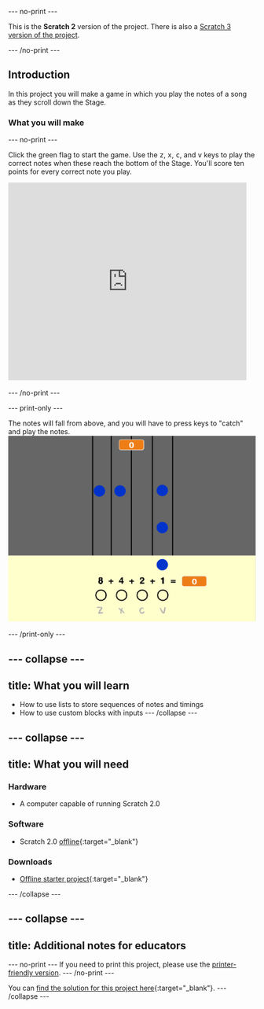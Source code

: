 --- no-print ---

This is the **Scratch 2** version of the project. There is also a [Scratch 3 version of the project](https://projects.raspberrypi.org/en/projects/binary-hero).

--- /no-print ---

## Introduction

In this project you will make a game in which you play the notes of a song as they scroll down the Stage.

### What you will make

--- no-print ---

Click the green flag to start the game. Use the <kbd>z</kbd>, <kbd>x</kbd>, <kbd>c</kbd>, and <kbd>v</kbd> keys to play the correct notes when these reach the bottom of the Stage. You'll score ten points for every correct note you play.

<div class="scratch-preview">
  <iframe allowtransparency="true" width="485" height="402" src="https://scratch.mit.edu/projects/embed/259028053/?autostart=false" frameborder="0" scrolling="no"></iframe>
</div>

--- /no-print ---

--- print-only ---

The notes will fall from above, and you will have to press keys to "catch" and play the notes.
![showcase](images/showcase.png)

--- /print-only ---

--- collapse ---
---
title: What you will learn
---
- How to use lists to store sequences of notes and timings
- How to use custom blocks with inputs
--- /collapse ---

--- collapse ---
---
title: What you will need
---

### Hardware
- A computer capable of running Scratch 2.0

### Software
+ Scratch 2.0 [offline](http://rpf.io/scratchoff){:target="_blank"}

### Downloads
+ [Offline starter project](http://rpf.io/p/en/binary-hero-scratch2-go){:target="_blank"}

--- /collapse ---

--- collapse ---
---
title: Additional notes for educators
---
--- no-print ---
If you need to print this project, please use the [printer-friendly version](https://projects.raspberrypi.org/en/projects/binary-hero-scratch2/print).
--- /no-print ---

You can [find the solution for this project here](http://rpf.io/p/en/binary-hero-scratch2-get){:target="_blank"}.
--- /collapse ---
